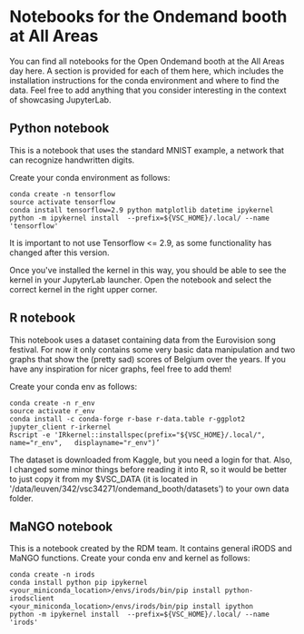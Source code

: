 # Notebooks for the Ondemand booth at All Areas

You can find all notebooks for the Open Ondemand booth at the All Areas day here. A section is provided for each of them here, which includes the installation 
instructions for the conda environment and where to find the data. Feel free to add anything that you consider interesting in the context of showcasing JupyterLab.

## Python notebook
This is a notebook that uses the standard MNIST example, a network that can recognize handwritten digits. 

Create your conda environment as follows:

```
conda create -n tensorflow
source activate tensorflow
conda install tensorflow=2.9 python matplotlib datetime ipykernel
python -m ipykernel install  --prefix=${VSC_HOME}/.local/ --name 'tensorflow'
```
It is important to not use Tensorflow <= 2.9, as some functionality has changed after this version.

Once you've installed the kernel in this way, you should be able to see the kernel in your JupyterLab launcher. Open the notebook and select the correct kernel in
the right upper corner.

## R notebook

This notebook uses a dataset containing data from the Eurovision song festival. For now it only contains some very basic data manipulation and two graphs that show
the (pretty sad) scores of Belgium over the years. If you have any inspiration for nicer graphs, feel free to add them!

Create your conda env as follows:

```
conda create -n r_env
source activate r_env
conda install -c conda-forge r-base r-data.table r-ggplot2 jupyter_client r-irkernel
Rscript -e 'IRkernel::installspec(prefix="${VSC_HOME}/.local/", name="r_env", 	displayname="r_env")’
```
The dataset is downloaded from Kaggle, but you need a login for that. Also, I changed some minor things before reading it into R, so it would be better to just 
copy it from my $VSC_DATA (it is located in '/data/leuven/342/vsc34271/ondemand_booth/datasets') to your own data folder.

## MaNGO notebook
This is a notebook created by the RDM team. It contains general iRODS and MaNGO functions. Create your conda env and kernel as follows:

```
conda create -n irods
conda install python pip ipykernel
<your_miniconda_location>/envs/irods/bin/pip install python-irodsclient
<your_miniconda_location>/envs/irods/bin/pip install ipython
python -m ipykernel install  --prefix=${VSC_HOME}/.local/ --name 'irods'
```



